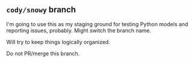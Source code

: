 ## `cody/snowy` branch

I'm going to use this as my staging ground for testing Python models and reporting issues, probably.
Might switch the branch name.

Will try to keep things logically organized.

Do not PR/merge this branch.
